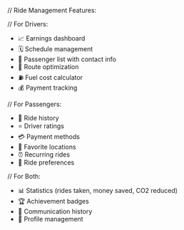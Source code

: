 // Ride Management Features:

// For Drivers:
- 📈 Earnings dashboard
- 🗓️ Schedule management
- 👥 Passenger list with contact info
- 📍 Route optimization
- ⛽ Fuel cost calculator
- 💰 Payment tracking

// For Passengers:
- 🎫 Ride history
- ⭐ Driver ratings
- 💳 Payment methods
- 📍 Favorite locations
- ⏰ Recurring rides
- 🚗 Ride preferences

// For Both:
- 📊 Statistics (rides taken, money saved, CO2 reduced)
- 🏆 Achievement badges
- 💬 Communication history
- 📱 Profile management
